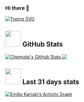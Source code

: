 ### Hi there 👋
[![Typing SVG](https://readme-typing-svg.herokuapp.com?color=%2336BCF7&lines=Flutter+Developer;Android%2C+Java+Developer;2%2B+years+of+experience+)](https://git.io/typing-svg)


<!--Github Stats-->

## <img src="https://media.giphy.com/media/VgCDAzcKvsR6OM0uWg/giphy.gif" width="50"> GitHub Stats

<a href="https://github.com/emilio-kariuki/emilio-kariuki">
  <img align="center" src="https://github-readme-stats.vercel.app/api?username=emilio-kariuki&show_icons=true&line_height=27&count_private=true&title_color=36BCF7&text_color=c9cacc&icon_color=36BCF7&bg_color=1d1f21" alt="Chemutai's GitHub Stats" />
</a>

<a href="https://github.com/emilio-kariuki/emilio-kariuki">
  <img align="center" src="https://github-readme-stats.vercel.app/api/top-langs/?username=emilio-kariuki&hide=java,html,Makefile,tex&title_color=36BCF7&text_color=c9cacc&icon_color=00FFFF&bg_color=1d1f21&langs_count=3" />
</a>

<!-- Commit Graph-->

## <img src="https://media.giphy.com/media/12oufCB0MyZ1Go/giphy.gif" width="50"> Last 31 days stats

<a href="https://github.com/ashutosh00710/github-readme-activity-graph"><img alt="Emilio Kariuki's Activity Graph" src="https://activity-graph.herokuapp.com/graph?username=emilio-kariuki&bg_color=1F222E&color=36BCF7&line=00FFFF&point=FFFFFF&hide_border=true" /></a>


